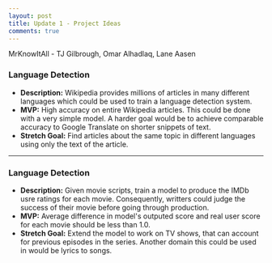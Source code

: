 ```yaml
---
layout: post
title: Update 1 - Project Ideas
comments: true
---
```


MrKnowItAll - TJ Gilbrough, Omar Alhadlaq, Lane Aasen

### [](#header-3)Language Detection
- **Description:** Wikipedia provides millions of articles in many different languages which could be used to train a language detection system.
- **MVP:** High accuracy on entire Wikipedia articles. This could be done with a very simple model. A harder goal would be to achieve comparable accuracy to Google Translate on shorter snippets of text.
- **Stretch Goal:** Find articles about the same topic in different languages using only the text of the article.

* * *

### [](#header-3)Language Detection
- **Description:** Given movie scripts, train a model to produce the IMDb usre ratings for each movie. Consequently, writters could judge the success of their movie before going through production.
- **MVP:** Average difference in model's outputed score and real user score for each movie should be less than 1.0.
- **Stretch Goal:** Extend the model to work on TV shows, that can account for previous episodes in the series. Another domain this could be used in would be lyrics to songs.